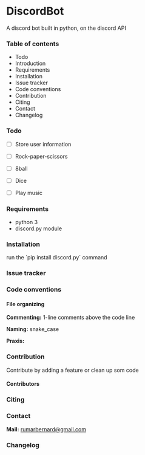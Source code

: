 # DiscordBot
A discord bot built in python, on the discord API

### Table of contents
* Todo
* Introduction
* Requirements
* Installation
* Issue tracker
* Code conventions
* Contribution
* Citing
* Contact
* Changelog


### Todo
- [ ] Store user information
- [ ] Rock-paper-scissors
- [ ] 8ball
- [ ] Dice
- [ ] Play music


### Requirements
- python 3
- discord.py module

### Installation
run the ´pip install discord.py´ command

### Issue tracker


### Code conventions
#### File organizing

**Commenting:**  1-line comments above the code line

**Naming:**  snake_case

**Praxis:**


### Contribution
Contribute by adding a feature or clean up som code

#### Contributors


### Citing


### Contact
**Mail:**  rumarbernard@gmail.com

### Changelog
